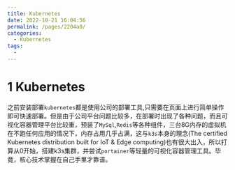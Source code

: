 ```yaml
---
title: Kubernetes
date: 2022-10-21 16:04:56
permalink: /pages/2204a0/
categories:
  - Kubernetes
tags:
  - 
---
```


# 1 Kubernetes

​	之前安装部署`kubernetes`都是使用公司的部署工具,只需要在页面上进行简单操作即可快速部署。但是由于公司平台问题比较多，在部署时出现了各种问题，而且可视化容器管理平台比较重，预装了`MySql`,`Redis`等各种组件，三台8G内存的虚拟机在不跑任何应用的情况下，内存占用几乎占满，这与`k3s`本身的理念(The certified Kubernetes distribution built for IoT & Edge computing)也有很大出入，所以打算从0开始，搭建k3s集群，并尝试`portainer`等轻量的可视化容器管理工具。毕竟，核心技术掌握在自己手里才靠谱。



